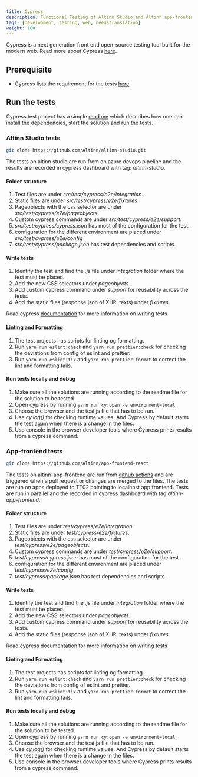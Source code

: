 ```yaml
---
title: Cypress
description: Functional Testing of Altinn Studio and Altinn app-frontend with Cypress
tags: [development, testing, web, needstranslation]
weight: 100
---
```


Cypress is a next generation front end open-source testing tool built for the modern web. Read more about Cypress [here](https://docs.cypress.io/guides/overview/why-cypress).

## Prerequisite
-   Cypress lists the requirement for the tests [here](https://docs.cypress.io/guides/getting-started/installing-cypress#System-requirements).

## Run the tests

Cypress test project has a simple [read me] which describes how one can install the dependencies, start the solution and run the tests.

### Altinn Studio tests

```bash
git clone https://github.com/Altinn/altinn-studio.git
```

The tests on altinn studio are run from an azure devops pipeline and the results are recorded in cypress dashboard with tag: _altinn-studio_.

#### Folder structure
1. Test files are under *src/test/cypress/e2e/integration*.
2. Static files are under *src/test/cypress/e2e/fixtures*.
3. Pageobjects with the css selector are under *src/test/cypress/e2e/pageobjects*.
4. Custom cypress commands are under *src/test/cypress/e2e/support*.
5. *src/test/cypress/cypress.json* has most of the configuration for the test.
6. configuration for the different environment are placed under *src/test/cypress/e2e/config*
7. *src/test/cypress/package.json* has test dependencies and scripts.

#### Write tests
1. Identify the test and find the *.js* file under *integration* folder where the test must be placed.
2. Add the new CSS selectors under *pageobjects*.
3. Add custom cypress command under *support* for reusability across the tests.
4. Add the static files (response json of XHR, texts) under *fixtures*.

Read cypress [documentation] for more information on writing tests

#### Linting and Formatting
1. The test projects has scripts for linting og formatting.
2. Run `yarn run eslint:check` and `yarn run prettier:check` for checking the deviations from config of eslint and prettier.
3. Run `yarn run eslint:fix` and `yarn run prettier:format` to correct the lint and formatting fails.

#### Run tests locally and debug
1. Make sure all the solutions are running according to the readme file for the solution to be tested.
2. Open cypress by running `yarn run cy:open -e environment=local`.
3. Choose the browser and the test.js file that has to be run.
4. Use *cy.log()* for checking runtime values. And Cypress by default starts the test again when there is a change in the files.
5. Use console in the browser developer tools where Cypress prints results from a cypress command.


### App-frontend tests

```bash
git clone https://github.com/Altinn/app-frontend-react
```

The tests on altinn-app-frontend are run from [github actions] and are triggered when a pull request or changes are merged to the files.
The tests are run on apps deployed to TT02 pointing to localhost app frontend.
Tests are run in parallel and the recorded in cypress dashboard with tag:_altinn-app-frontend_.

#### Folder structure
1. Test files are under *test/cypress/e2e/integration*.
2. Static files are under *test/cypress/e2e/fixtures*.
3. Pageobjects with the css selector are under *test/cypress/e2e/pageobjects*.
4. Custom cypress commands are under *test/cypress/e2e/support*.
5. *test/cypress/cypress.json* has most of the configuration for the test.
6. configuration for the different environment are placed under *test/cypress/e2e/config*
7. *test/cypress/package.json* has test dependencies and scripts.

#### Write tests
1. Identify the test and find the *.js* file under *integration* folder where the test must be placed.
2. Add the new CSS selectors under *pageobjects*.
3. Add custom cypress command under *support* for reusability across the tests.
4. Add the static files (response json of XHR, texts) under *fixtures*.

Read cypress [documentation] for more information on writing tests

#### Linting and Formatting
1. The test projects has scripts for linting og formatting.
2. Run `yarn run eslint:check` and `yarn run prettier:check` for checking the deviations from config of eslint and prettier.
3. Run `yarn run eslint:fix` and `yarn run prettier:format` to correct the lint and formatting fails.

#### Run tests locally and debug
1. Make sure all the solutions are running according to the readme file for the solution to be tested.
2. Open cypress by running `yarn run cy:open -e environment=local`. 
3. Choose the browser and the test.js file that has to be run.
4. Use *cy.log()* for checking runtime values. And Cypress by default starts the test again when there is a change in the files.
5. Use console in the browser developer tools where Cypress prints results from a cypress command.

[documentation]: https://docs.cypress.io/guides/core-concepts/introduction-to-cypress.html
[github actions]: https://github.com/Altinn/app-frontend-react/blob/main/.github/workflows/cypress-altinn-app-frontend.yml
[read me]: https://github.com/Altinn/altinn-studio/tree/master/src/test/cypress
